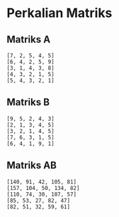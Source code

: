 # Perkalian Matriks
## Matriks A
    [7, 2, 5, 4, 5]
    [6, 4, 2, 5, 9]
    [3, 1, 4, 3, 8]
    [4, 3, 2, 1, 5]
    [5, 4, 3, 2, 1]

 ## Matriks B 
    [9, 5, 2, 4, 3]
    [2, 1, 3, 4, 5]
    [3, 2, 1, 4, 5]
    [7, 6, 3, 1, 5]
    [6, 4, 1, 9, 1]

## Matriks AB
    [140, 91, 42, 105, 81] 
    [157, 104, 50, 134, 82] 
    [110, 74, 30, 107, 57] 
    [85, 53, 27, 82, 47] 
    [82, 51, 32, 59, 61]